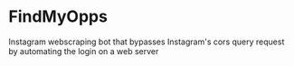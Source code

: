 # FindMyOpps
Instagram webscraping bot that bypasses Instagram's cors query request by automating the login on a web server
